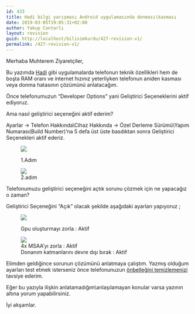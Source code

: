 ```yaml
---
id: 433
title: Hadi bilgi yarışması Android uygulamasında donması\kasması
date: 2019-03-05T19:05:31+02:00
author: Yakup Contarlı
layout: revision
guid: http://localhost/bilisimkurdu/427-revision-v1/
permalink: /427-revision-v1/
---
```

Merhaba Muhterem Ziyaretçiler,

Bu yazımda <a rel="noreferrer noopener" aria-label="Hadi (yeni sekmede açılır)" href="https://play.google.com/store/apps/details?id=go.tv.hadi&hl=tr" target="_blank">Hadi</a> gibi uygulamalarda telefonun teknik özellikleri hem de boşta RAM oranı ve internet hızınız yeterliyken telefonun aniden kasması veya donma hatasının çözümünü anlatacağım.

<!--more-->

Önce telefonumuzun &#8220;Developer Options&#8221; yani Geliştirici Seçeneklerini aktif ediyoruz.

Ama nasıl geliştirici seçeneğini aktif ederim?

Ayarlar -> Telefon Hakkında\Cihaz Hakkında -> Özel Derleme Sürümü\Yapım Numarası(Build Number)&#8217;na 5 defa üst üste basdıktan sonra Geliştirici Seçenekleri aktif ederiz.<figure class="wp-block-image">

![](https://i.hizliresim.com/r5agD7.png) <figcaption>1.Adım</figcaption></figure> <figure class="wp-block-image">![](https://i.hizliresim.com/7apoL5.png)<figcaption>2.adım</figcaption></figure> 

Telefonumuzu geliştirici seçeneğini açtık sorunu çözmek için ne yapacağız o zaman?

Geliştirici Seçeneğini &#8220;Açık&#8221; olacak şekilde aşağıdaki ayarları yapıyoruz ;<figure class="wp-block-image">

![](https://i.hizliresim.com/P1A5V9.png) <figcaption>Gpu oluşturmayı zorla : Aktif</figcaption></figure> <figure class="wp-block-image">![](https://i.hizliresim.com/grDkG3.png)<figcaption>4x MSAA&#8217;yı zorla : Aktif  
Donanım katmanlarını devre dışı bırak : Aktif</figcaption></figure> 

Elimden geldiğince sorunun çözümünü anlatmaya çalıştım. Yazmış olduğum ayarları test etmek isterseniz önce telefonunuzun <a rel="noreferrer noopener" aria-label=" önbelleğini temizlemenizi (yeni sekmede açılır)" href="https://teknobolge.com/nasil-yapilir/android-8-0-ve-uzerinde-onbellek-nasil-temizlenir" target="_blank">önbelleğini temizlemenizi</a> tavsiye ederim.

Eğer bu yazıyla ilişkin anlatamadığım\anlaşılamayan konular varsa yazının altına yorum yapabilirsiniz.

İyi akşamlar.